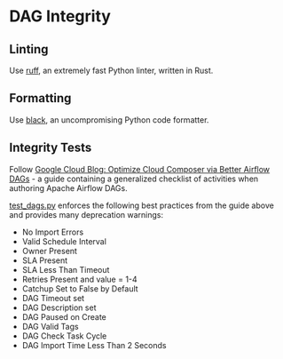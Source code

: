 # DAG Integrity

## Linting

Use [ruff](https://github.com/astral-sh/ruff), an extremely fast Python linter, written in Rust.

## Formatting

Use [black](https://pypi.org/project/black/), an uncompromising Python code formatter.

## Integrity Tests

Follow [Google Cloud Blog: Optimize Cloud Composer via Better Airflow DAGs](https://cloud.google.com/blog/products/data-analytics/optimize-cloud-composer-via-better-airflow-dags) - a guide containing a generalized checklist of activities when authoring Apache Airflow DAGs. 

[test_dags.py](https://github.com/CYarros10/google-cloud-composer/blob/main/airflow-dag-integrity/test_dags.py) enforces the following best practices from the guide above and provides many deprecation warnings:

* No Import Errors
* Valid Schedule Interval
* Owner Present
* SLA Present
* SLA Less Than Timeout
* Retries Present and value = 1-4
* Catchup Set to False by Default
* DAG Timeout set
* DAG Description set
* DAG Paused on Create
* DAG Valid Tags
* DAG Check Task Cycle
* DAG Import Time Less Than 2 Seconds
